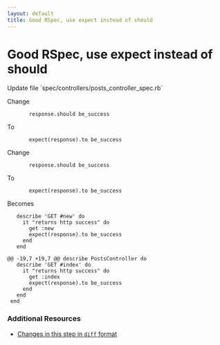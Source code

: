 ```yaml
---
layout: default
title: Good RSpec, use expect instead of should
---
```


<h1 id="main">Good RSpec, use expect instead of should</h1>
Update file `spec/controllers/posts_controller_spec.rb`

Change
<pre><code>       response.should be_success</code></pre>


To
<pre><code>       expect(response).to be_success</code></pre>


Change
<pre><code>       response.should be_success</code></pre>


To
<pre><code>       expect(response).to be_success</code></pre>


Becomes
<pre><code>   describe &#39;GET #new&#39; do
     it &quot;returns http success&quot; do
       get :new
       expect(response).to be_success
     end
   end
 
@@ -19,7 +19,7 @@ describe PostsController do
   describe &#39;GET #index&#39; do
     it &quot;returns http success&quot; do
       get :index
       expect(response).to be_success
     end
   end
 end
</code></pre>



### Additional Resources

* [Changes in this step in `diff` format](https://github.com/stevenhallen/rails_getting_started_bdd/commit/be54eb69ef1a3179bf7b36344de9c7a3759824ea)


